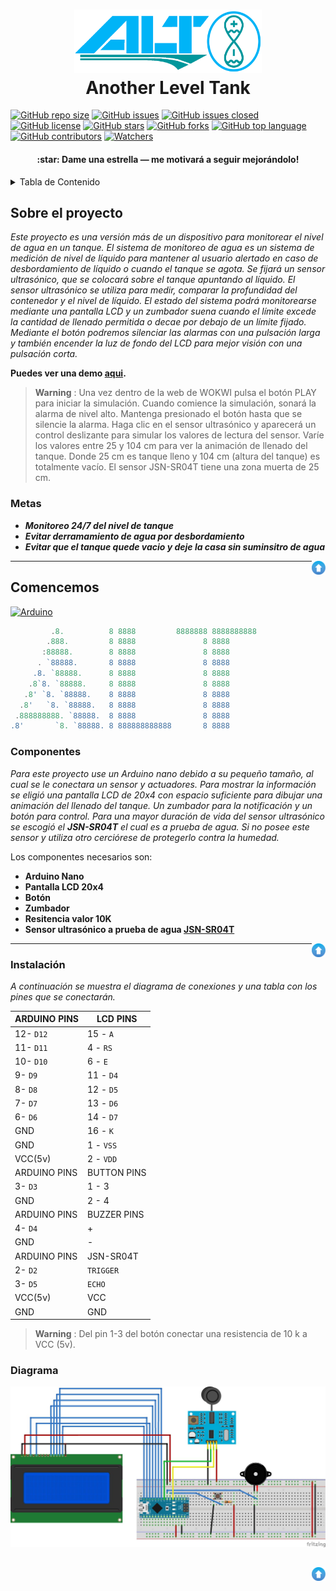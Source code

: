 <h1 align="center">
  <img alt="ALT logo" src="https://github.com/alexminator/ALT_nano/blob/master/img/ALT_logo.png" width="300px"/><br/>
  <strong>Another Level Tank</strong>
</h1>

<a name="readme-top"></a>

[![GitHub repo size](https://img.shields.io/github/repo-size/alexminator/ALT_nano?logo=github&style=plastic)](https://github.com/alexminator/ALT_nano/)
[![GitHub issues](https://img.shields.io/github/issues-raw/alexminator/ALT_nano?logo=github&style=plastic)](https://github.com/alexminator/ALT_nano/issues)
[![GitHub issues closed](https://img.shields.io/github/issues-closed/alexminator/ALT_nano?logo=github&style=plastic)](https://github.com/alexminator/ALT_nano/issues)
[![GitHub license](https://img.shields.io/github/license/alexminator/ALT_nano?logo=github&style=plastic)](https://github.com/alexminator/ALT_nano/blob/master/LICENSE) 
[![GitHub stars](https://img.shields.io/github/stars/alexminator/ALT_nano.svg?style=plastic&logo=github&color=yellow)](https://github.com/alexminator/ALT_nano/stargazers) 
[![GitHub forks](https://img.shields.io/github/forks/alexminator/ALT_nano.svg?logo=github&color=teal&style=plastic)](https://github.com/alexminator/ALT_nano/network/members)
[![GitHub top language](https://img.shields.io/github/languages/top/alexminator/ALT_nano?logo=github&style=plastic&color=blueviolet)](https://github.com/alexminator/ALT_nano/)
[![GitHub contributors](https://img.shields.io/github/contributors/alexminator/ALT_nano?logo=github&style=plastic)](https://github.com/alexminator/ALT_nano/)
[![Watchers](https://img.shields.io/github/watchers/alexminator/ALT_nano?logo=github&color=teal&style=plastic)](https://github.com/alexminator/ALT_nano/watchers)

<h4 align="center">:star: Dame una estrella — me motivará a seguir mejorándolo!</h4>

<!-- TABLE OF CONTENTS -->
<details>
  <summary>Tabla de Contenido</summary>
  <ol>
    <li>
      <a href="#sobre-el-proyecto">Sobre el proyecto</a>
      <ul>
        <li><a href="#metas">Metas</a></li>
      </ul>
    </li>
    <li>
      <a href="#comencemos">Comencemos</a>
      <ul>
        <li><a href="#componentes">Componentes</a></li>
        <li><a href="#instalación">Instalación</a></li>
        <li><a href="#diagrama">Diagrama</a></li>
      </ul>
    </li>
    <li><a href="#usage">Usage</a></li>
    <li><a href="#roadmap">Roadmap</a></li>
    <li><a href="#contributing">Contributing</a></li>
    <li><a href="#license">License</a></li>
    <li><a href="#contact">Contact</a></li>
    <li><a href="#acknowledgments">Acknowledgments</a></li>
  </ol>
</details>

<!-- ABOUT THE PROJECT -->
## Sobre el proyecto

*Este proyecto es una versión más de un dispositivo para monitorear el nivel de agua en un tanque. El sistema de monitoreo de agua es un sistema de medición de nivel de líquido para mantener al usuario alertado en caso de desbordamiento de líquido o cuando el tanque se agota. Se fijará un sensor ultrasónico, que se colocará sobre el tanque apuntando al líquido. El sensor ultrasónico se utiliza para medir, comparar la profundidad del contenedor y el nivel de líquido. El estado del sistema podrá monitorearse mediante una pantalla LCD y un zumbador suena cuando el límite excede la cantidad de llenado permitida o decae por debajo de un límite fijado. Mediante el botón podremos silenciar las alarmas con una pulsación larga y también encender la luz de fondo del LCD para mejor visión con una pulsación corta.*

**Puedes ver una demo [aqui](https://wokwi.com/projects/356392498196222977).**
> **Warning** :
Una vez dentro de la web de WOKWI pulsa el botón PLAY para iniciar la simulación. Cuando comience la simulación, sonará la alarma de nivel alto. Mantenga presionado el botón hasta que se silencie la alarma. Haga clic en el sensor ultrasónico y aparecerá un control deslizante para simular los valores de lectura del sensor. Varíe los valores entre 25 y 104 cm para ver la animación de llenado del tanque. Donde 25 cm es tanque lleno y 104 cm (altura del tanque) es totalmente vacío. El sensor JSN-SR04T tiene una zona muerta de 25 cm.

### Metas 

- **_Monitoreo 24/7 del nivel de tanque_**
- **_Evitar derramamiento de agua por desbordamiento_**
- **_Evitar que el tanque quede vacio y deje la casa sin suminsitro de agua_**

<a href="#readme-top"><img align="right" border="0" src="https://github.com/alexminator/ALT_nano/blob/master/img/up_arrow.png" width="22" ></a>

---

<!-- GETTING STARTED -->
## Comencemos

[![Arduino](https://img.shields.io/badge/Arduino-Project-teal.svg?colorA=teal&colorB=red&style=for-the-badge)](https://github.com/alexminator/ALT_nano/)

```js
         .8.          8 8888         8888888 8888888888
        .888.         8 8888               8 8888
       :88888.        8 8888               8 8888
      . `88888.       8 8888               8 8888
     .8. `88888.      8 8888               8 8888
    .8`8. `88888.     8 8888               8 8888
   .8' `8. `88888.    8 8888               8 8888
  .8'   `8. `88888.   8 8888               8 8888
 .888888888. `88888.  8 8888               8 8888
.8'       `8. `88888. 8 888888888888       8 8888

```
### Componentes

*Para este proyecto use un Arduino nano debido a su pequeño tamaño, al cual se le conectara un sensor y actuadores. Para mostrar la información se eligió una pantalla LCD de 20x4 con espacio suficiente para dibujar una animación del llenado del tanque. Un zumbador para la notificación y un botón para control. Para una mayor duración de vida del sensor ultrasónico se escogió el **JSN-SR04T** el cual es a prueba de agua. Si no posee este sensor y utiliza otro cerciórese de protegerlo contra la humedad.*

Los componentes necesarios son:

- **Arduino Nano**
- **Pantalla LCD 20x4**
- **Botón**
- **Zumbador**
- **Resitencia valor 10K**
- **Sensor ultrasónico a prueba de agua [JSN-SR04T](https://naylampmechatronics.com/img/cms/Datasheets/JSN-SR04T-2-0.pdf)**

<a href="#readme-top"><img align="right" border="0" src="https://github.com/alexminator/ALT_nano/blob/master/img/up_arrow.png" width="22" ></a>

---

### Instalación 

*A continuación se muestra el diagrama de conexiones y una tabla con los pines que se conectarán.*

| ARDUINO PINS | LCD PINS    |  
| ------------ | ----------- | 
|  12-  `D12`  |   15 - `A`  |
|  11-  `D11`  |   4 - `RS`  |
|  10-  `D10`  |   6 - `E`   |
|  9-  `D9`    |   11 - `D4` |
|  8-  `D8`    |   12 - `D5` |
|  7-  `D7`    |   13 - `D6` |
|  6-  `D6`    |   14 - `D7` |
|    GND       |   16 - `K`  |
|    GND       |   1 - `VSS` |
|   VCC(5v)    |   2 - `VDD` |
| ARDUINO PINS | BUTTON PINS | 
|  3-  `D3`    |   1 - 3     | 
|    GND       |   2 - 4     |  
| ARDUINO PINS | BUZZER PINS |
|  4-  `D4`    |     +       |
|    GND       |     -       |
| ARDUINO PINS | JSN-SR04T   |
|  2-  `D2`    |  `TRIGGER`  |
|  3-  `D5`    |   `ECHO`    |
|   VCC(5v)    |    VCC      |
|    GND       |    GND      |

> **Warning** :
Del pin 1-3 del botón conectar una resistencia de 10 k a VCC (5v).

### Diagrama

![Diagram](https://github.com/alexminator/ALT_nano/blob/master/img/diagrama.jpg?raw=true)



<a href="#readme-top"><img align="right" border="0" src="https://github.com/alexminator/ALT_nano/blob/master/img/up_arrow.png" width="22" ></a>
---


